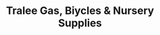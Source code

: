 ---
title: "Tralee Gas, Biycles & Nursery Supplies"
url: /tralee/tralee-gas-biycles-and-nursery-supplies/
shop: baby goods
---